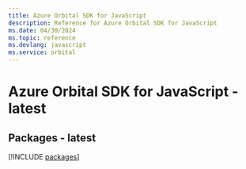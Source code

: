 ```yaml
---
title: Azure Orbital SDK for JavaScript
description: Reference for Azure Orbital SDK for JavaScript
ms.date: 04/30/2024
ms.topic: reference
ms.devlang: javascript
ms.service: orbital
---
```

# Azure Orbital SDK for JavaScript - latest
## Packages - latest
[!INCLUDE [packages](orbital-index.md)]